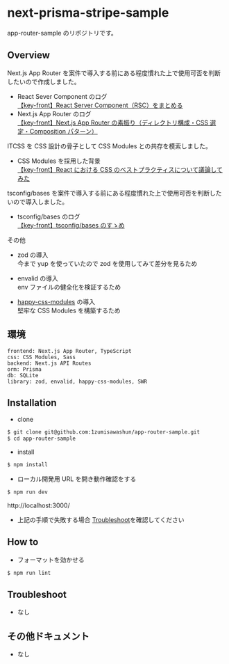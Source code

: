 # next-prisma-stripe-sample

app-router-sample のリポジトリです。

## Overview

Next.js App Router を案件で導入する前にある程度慣れた上で使用可否を判断したいので作成しました。

- React Sever Component のログ  
  [【key-front】React Server Component（RSC）をまとめる](https://zenn.dev/shuuuuuun/scraps/7b2aaf746aec91)
- Next.js App Router のログ  
  [【key-front】Next.js App Router の素振り（ディレクトリ構成・CSS 選定・Composition パターン）](https://zenn.dev/shuuuuuun/scraps/9cd8d4c0a7be87)

ITCSS を CSS 設計の骨子として CSS Modules との共存を模索しました。

- CSS Modules を採用した背景  
  [【key-front】React における CSS のベストプラクティスについて議論してみた](https://zenn.dev/shuuuuuun/scraps/744aa994686183)

tsconfig/bases を案件で導入する前にある程度慣れた上で使用可否を判断したいので導入しました。

- tsconfig/bases のログ  
  [【key-front】tsconfig/bases のすゝめ](https://zenn.dev/shuuuuuun/scraps/48ac73aeb3076c)

その他

- zod の導入  
  今まで yup を使っていたので zod を使用してみて差分を見るため

- envalid の導入  
  env ファイルの健全化を検証するため

- [happy-css-modules](https://www.mizdra.net/entry/2022/11/14/102506) の導入  
  堅牢な CSS Modules を構築するため

## 環境

```
frontend: Next.js App Router, TypeScript
css: CSS Modules, Sass
backend: Next.js API Routes
orm: Prisma
db: SQLite
library: zod, envalid, happy-css-modules, SWR
```

## Installation

- clone

```bash
$ git clone git@github.com:1zumisawashun/app-router-sample.git
$ cd app-router-sample
```

- install

```bash
$ npm install
```

- ローカル開発用 URL を開き動作確認をする

```bash
$ npm run dev
```

http://localhost:3000/

- 上記の手順で失敗する場合 [Troubleshoot](#Troubleshoot)を確認してください

## How to

- フォーマットを効かせる

```bash
$ npm run lint
```

## Troubleshoot

- なし

## その他ドキュメント

- なし
